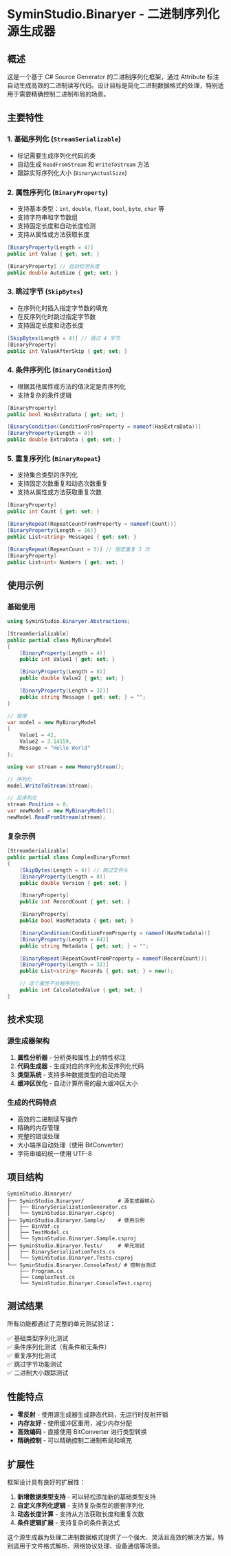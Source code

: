 # SyminStudio.Binaryer - 二进制序列化源生成器

## 概述

这是一个基于 C# Source Generator 的二进制序列化框架，通过 Attribute 标注自动生成高效的二进制读写代码。设计目标是简化二进制数据格式的处理，特别适用于需要精确控制二进制布局的场景。

## 主要特性

### 1. 基础序列化 (`StreamSerializable`)
- 标记需要生成序列化代码的类
- 自动生成 `ReadFromStream` 和 `WriteToStream` 方法
- 跟踪实际序列化大小 (`BinaryActualSize`)

### 2. 属性序列化 (`BinaryProperty`)
- 支持基本类型：`int`, `double`, `float`, `bool`, `byte`, `char` 等
- 支持字符串和字节数组
- 支持固定长度和自动长度检测
- 支持从属性或方法获取长度

```csharp
[BinaryProperty(Length = 4)]
public int Value { get; set; }

[BinaryProperty] // 自动检测长度
public double AutoSize { get; set; }
```

### 3. 跳过字节 (`SkipBytes`)
- 在序列化时插入指定字节数的填充
- 在反序列化时跳过指定字节数
- 支持固定长度和动态长度

```csharp
[SkipBytes(Length = 4)] // 跳过 4 字节
[BinaryProperty]
public int ValueAfterSkip { get; set; }
```

### 4. 条件序列化 (`BinaryCondition`)
- 根据其他属性或方法的值决定是否序列化
- 支持复杂的条件逻辑

```csharp
[BinaryProperty]
public bool HasExtraData { get; set; }

[BinaryCondition(ConditionFromProperty = nameof(HasExtraData))]
[BinaryProperty(Length = 8)]
public double ExtraData { get; set; }
```

### 5. 重复序列化 (`BinaryRepeat`)
- 支持集合类型的序列化
- 支持固定次数重复和动态次数重复
- 支持从属性或方法获取重复次数

```csharp
[BinaryProperty]
public int Count { get; set; }

[BinaryRepeat(RepeatCountFromProperty = nameof(Count))]
[BinaryProperty(Length = 16)]
public List<string> Messages { get; set; }

[BinaryRepeat(RepeatCount = 3)] // 固定重复 3 次
[BinaryProperty]
public List<int> Numbers { get; set; }
```

## 使用示例

### 基础使用

```csharp
using SyminStudio.Binaryer.Abstractions;

[StreamSerializable]
public partial class MyBinaryModel
{
    [BinaryProperty(Length = 4)]
    public int Value1 { get; set; }

    [BinaryProperty(Length = 8)]
    public double Value2 { get; set; }

    [BinaryProperty(Length = 32)]
    public string Message { get; set; } = "";
}

// 使用
var model = new MyBinaryModel
{
    Value1 = 42,
    Value2 = 3.14159,
    Message = "Hello World"
};

using var stream = new MemoryStream();

// 序列化
model.WriteToStream(stream);

// 反序列化
stream.Position = 0;
var newModel = new MyBinaryModel();
newModel.ReadFromStream(stream);
```

### 复杂示例

```csharp
[StreamSerializable]
public partial class ComplexBinaryFormat
{
    [SkipBytes(Length = 4)] // 跳过文件头
    [BinaryProperty(Length = 8)]
    public double Version { get; set; }

    [BinaryProperty]
    public int RecordCount { get; set; }

    [BinaryProperty]
    public bool HasMetadata { get; set; }

    [BinaryCondition(ConditionFromProperty = nameof(HasMetadata))]
    [BinaryProperty(Length = 64)]
    public string Metadata { get; set; } = "";

    [BinaryRepeat(RepeatCountFromProperty = nameof(RecordCount))]
    [BinaryProperty(Length = 32)]
    public List<string> Records { get; set; } = new();

    // 这个属性不会被序列化
    public int CalculatedValue { get; set; }
}
```

## 技术实现

### 源生成器架构

1. **属性分析器** - 分析类和属性上的特性标注
2. **代码生成器** - 生成对应的序列化和反序列化代码
3. **类型系统** - 支持多种数据类型的自动处理
4. **缓冲区优化** - 自动计算所需的最大缓冲区大小

### 生成的代码特点

- 高效的二进制读写操作
- 精确的内存管理
- 完整的错误处理
- 大小端序自动处理（使用 BitConverter）
- 字符串编码统一使用 UTF-8

## 项目结构

```
SyminStudio.Binaryer/
├── SyminStudio.Binaryer/           # 源生成器核心
│   ├── BinarySerializationGenerator.cs
│   └── SyminStudio.Binaryer.csproj
├── SyminStudio.Binaryer.Sample/    # 使用示例
│   ├── BinVbf.cs
│   ├── TestModel.cs
│   └── SyminStudio.Binaryer.Sample.csproj
├── SyminStudio.Binaryer.Tests/     # 单元测试
│   ├── BinarySerializationTests.cs
│   └── SyminStudio.Binaryer.Tests.csproj
└── SyminStudio.Binaryer.ConsoleTest/ # 控制台测试
    ├── Program.cs
    ├── ComplexTest.cs
    └── SyminStudio.Binaryer.ConsoleTest.csproj
```

## 测试结果

所有功能都通过了完整的单元测试验证：

✅ 基础类型序列化测试  
✅ 条件序列化测试（有条件和无条件）  
✅ 重复序列化测试  
✅ 跳过字节功能测试  
✅ 二进制大小跟踪测试  

## 性能特点

- **零反射** - 使用源生成器生成静态代码，无运行时反射开销
- **内存友好** - 使用缓冲区重用，减少内存分配
- **高效编码** - 直接使用 BitConverter 进行类型转换
- **精确控制** - 可以精确控制二进制布局和填充

## 扩展性

框架设计具有良好的扩展性：

1. **新增数据类型支持** - 可以轻松添加新的基础类型支持
2. **自定义序列化逻辑** - 支持复杂类型的嵌套序列化
3. **动态长度计算** - 支持从方法获取长度和重复次数
4. **条件逻辑扩展** - 支持复杂的条件表达式

这个源生成器为处理二进制数据格式提供了一个强大、灵活且高效的解决方案，特别适用于文件格式解析、网络协议处理、设备通信等场景。
